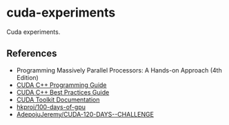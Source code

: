 # cuda-experiments
Cuda experiments.
## References
- Programming Massively Parallel Processors: A Hands-on Approach (4th Edition)
- [CUDA C++ Programming Guide](https://docs.nvidia.com/cuda/cuda-c-programming-guide/)
- [CUDA C++ Best Practices Guide](https://docs.nvidia.com/cuda/archive/12.9.0/cuda-c-best-practices-guide/index.html)
- [CUDA Toolkit Documentation](https://docs.nvidia.com/cuda/index.html)
- [hkproj/100-days-of-gpu](https://github.com/hkproj/100-days-of-gpu/blob/main/CUDA.md)
- [AdepojuJeremy/CUDA-120-DAYS--CHALLENGE](https://github.com/AdepojuJeremy/CUDA-120-DAYS--CHALLENGE)
